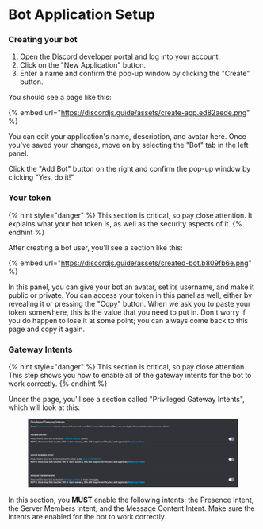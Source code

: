 # Bot Application Setup

### Creating your bot <a href="#creating-your-bot" id="creating-your-bot"></a>

1. Open [the Discord developer portal ](https://discord.com/developers/applications)and log into your account.
2. Click on the "New Application" button.
3. Enter a name and confirm the pop-up window by clicking the "Create" button.

You should see a page like this:

{% embed url="https://discordjs.guide/assets/create-app.ed82aede.png" %}

You can edit your application's name, description, and avatar here. Once you've saved your changes, move on by selecting the "Bot" tab in the left panel.

Click the "Add Bot" button on the right and confirm the pop-up window by clicking "Yes, do it!"

### Your token <a href="#your-token" id="your-token"></a>

{% hint style="danger" %}
This section is critical, so pay close attention. It explains what your bot token is, as well as the security aspects of it.
{% endhint %}

After creating a bot user, you'll see a section like this:

{% embed url="https://discordjs.guide/assets/created-bot.b809fb6e.png" %}

In this panel, you can give your bot an avatar, set its username, and make it public or private. You can access your token in this panel as well, either by revealing it or pressing the "Copy" button. When we ask you to paste your token somewhere, this is the value that you need to put in. Don't worry if you do happen to lose it at some point; you can always come back to this page and copy it again.

### Gateway Intents <a href="#your-token" id="your-token"></a>

{% hint style="danger" %}
This section is critical, so pay close attention. This step shows you how to enable all of the gateway intents for the bot to work correctly.
{% endhint %}

Under the page, you'll see a section called "Privileged Gateway Intents", which will look at this:

<figure><img src="../.gitbook/assets/firefox_madOMZ4uP6.png" alt=""><figcaption></figcaption></figure>

In this section, you **MUST** enable the following intents: the Presence Intent, the Server Members Intent, and the Message Content Intent. Make sure the intents are enabled for the bot to work correctly.

